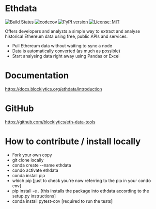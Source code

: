 # Ethdata
[![Build Status](https://travis-ci.org/blocklytics/eth-data-tools.svg?branch=master)](https://travis-ci.org/blocklytics/eth-data-tools)
[![codecov](https://codecov.io/gh/blocklytics/eth-data-tools/branch/master/graph/badge.svg)](https://codecov.io/gh/blocklytics/eth-data-tools)
[![PyPI version](https://badge.fury.io/py/eth-data-tools.svg)](https://badge.fury.io/py/eth-data-tools)
[![License: MIT](https://img.shields.io/badge/License-MIT-yellow.svg)](https://opensource.org/licenses/MIT)

Offers developers and analysts a simple way to extract and analyse historical Ethereum data using free, public APIs and services.

 * Pull Ethereum data without waiting to sync a node
 * Data is automatically converted (as much as possible)
 * Start analysing data right away using Pandas or Excel

# Documentation

https://docs.blocklytics.org/ethdata/introduction

# GitHub

https://github.com/blocklytics/eth-data-tools

# How to contribute / install locally

- Fork your own copy
- git clone locally
- conda create --name ethdata
- condo activate ethdata
- conda install pip
- which pip [just to check you're now referring to the pip in your condo env]
- pip install -e . [this installs the package into ethdata according to the setup.py instructions]
- conda install pytest-cov [required to run the tests]
